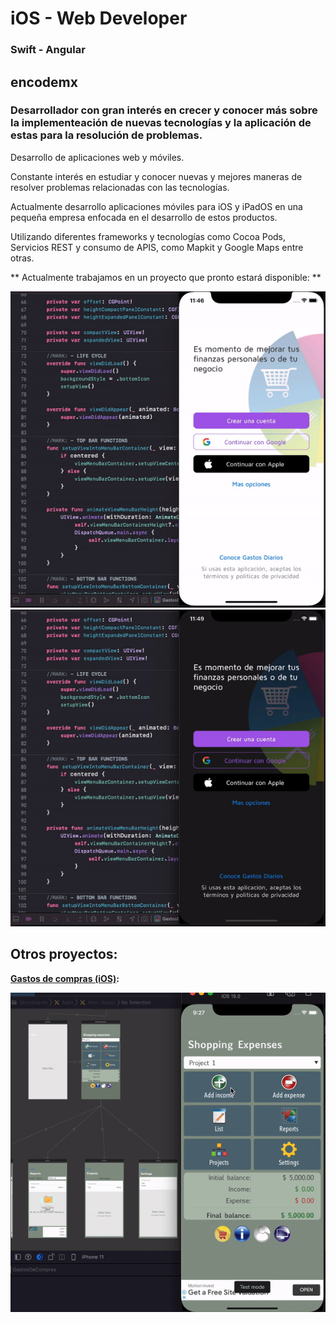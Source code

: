 # iOS - Web Developer
### Swift - Angular
## encodemx

### Desarrollador con gran interés en crecer y conocer más sobre la implementeación de nuevas tecnologías y la aplicación de estas para la resolución de problemas.

Desarrollo de aplicaciones web y móviles.

Constante interés en estudiar y conocer nuevas y mejores maneras de resolver problemas relacionadas con las tecnologías.

Actualmente desarrollo aplicaciones móviles para iOS y iPadOS en una pequeña empresa enfocada en el desarrollo de estos productos.

Utilizando diferentes frameworks y tecnologías como Cocoa Pods, Servicios REST y consumo de APIS, como Mapkit y Google Maps entre otras.

** Actualmente trabajamos en un proyecto que pronto estará disponible: **

![GDLight](images/GDLightLogin.gif)   ![GDLight](images/GDDarkLogin.gif)

## Otros proyectos:

**[Gastos de compras (iOS)](https://apps.apple.com/py/app/shopping-expenses-finance/id1516523197#?platform=iphone):**

![GDLight](images/ShoppingExpenses-Home.gif)